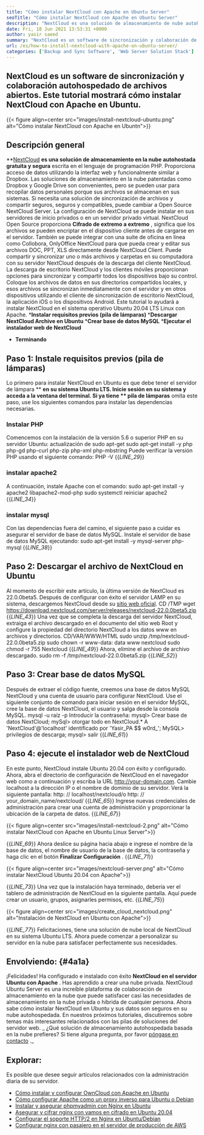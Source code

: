 ```yaml
---
title: "Cómo instalar NextCloud con Apache en Ubuntu Server" 
seoTitle: "Cómo instalar NextCloud con Apache en Ubuntu Server" 
description: "NextCloud es una solución de almacenamiento de nube autohospedada de código abierto escrita en PHP. Este artículo mostrará cómo instalar NextCloud con Apache en Ubuntu." 
date: Fri, 18 Jun 2021 13:53:31 +0000
author: yasir saeed
summary: "NextCloud es un software de sincronización y colaboración de código abierto autohospedados. Este tutorial mostrará cómo instalar NextCloud con Apache en Ubuntu." 
url: /es/how-to-install-nextcloud-with-apache-on-ubuntu-server/
categories: ['Backup and Sync Software', 'Web Server Solution Stack']
---
```


## NextCloud es un software de sincronización y colaboración autohospedado de archivos abiertos. Este tutorial mostrará cómo instalar NextCloud con Apache en Ubuntu.

{{< figure align=center src="images/install-nextcloud-ubuntu.png" alt="Cómo instalar NextCloud con Apache en Ubuntn">}}


## **Descripción general**
**[NextCloud][1]  **es una solución de almacenamiento en la nube autohostada gratuita y segura**   escrita en el lenguaje de programación PHP. Proporciona acceso de datos utilizando la interfaz web y funcionalmente similar a Dropbox. Las soluciones de almacenamiento en la nube patentadas como Dropbox y Google Drive son convenientes, pero se pueden usar para recopilar datos personales porque sus archivos se almacenan en sus sistemas. Si necesita una solución de sincronización de archivos y compartir seguros, seguros y compatibles, puede cambiar a Open Source NextCloud Server. La configuración de NextCloud se puede instalar en sus servidores de inicio privados o en un servidor privado virtual.
NextCloud Open Source proporciona **Cifrado de extremo a extremo** , significa que los archivos se pueden encriptar en el dispositivo cliente antes de cargarse en el servidor. También se puede integrar con una suite de oficina en línea como Collobora, OnlyOffice NextCloud para que pueda crear y editar sus archivos DOC, PPT, XLS directamente desde NextCloud Client. Puede compartir y sincronizar uno o más archivos y carpetas en su computadora con su servidor NextCloud después de la descarga del cliente NextCloud. La descarga de escritorio NextCloud y los clientes móviles proporcionan opciones para sincronizar y compartir todos los dispositivos bajo su control. Coloque los archivos de datos en sus directorios compartidos locales, y esos archivos se sincronizan inmediatamente con el servidor y en otros dispositivos utilizando el cliente de sincronización de escritorio NextCloud, la aplicación iOS o los dispositivos Android.
Este tutorial lo ayudará a instalar NextCloud en el sistema operativo Ubuntu 20.04 LTS Linux con Apache.
  ***Instalar requisitos previos (pila de lámparas)** 
  ***Descargar NextCloud Archive en Ubuntu** 
  ***Crear base de datos MySQL** 
  ***Ejecutar el instalador web de NextCloud** 
  * **Terminando**

## Paso 1: Instale requisitos previos (pila de lámparas)
Lo primero para instalar NextCloud en Ubuntu es que debe tener el servidor de lámpara ** **en su sistema Ubuntu LTS. Inicie sesión en su sistema y acceda a la ventana del terminal. Si ya tiene **  pila de lámparas**  omita este paso, use los siguientes comandos para instalar las dependencias necesarias.

### Instalar PHP
Comencemos con la instalación de la versión 5.6 o superior PHP en su servidor Ubuntu:
actualización de sudo apt-get
sudo apt-get install -y php php-gd php-curl php-zip php-xml php-mbstring
Puede verificar la versión PHP usando el siguiente comando:
PHP -V
{{_LINE_29_}}

### instalar apache2
A continuación, instale Apache con el comando:
sudo apt-get install -y apache2 libapache2-mod-php
sudo systemctl reiniciar apache2
{{_LINE_34_}}

### instalar mysql
Con las dependencias fuera del camino, el siguiente paso a cuidar es asegurar el servidor de base de datos MySQL. Instale el servidor de base de datos MySQL ejecutando:
sudo apt-get install -y mysql-server php-mysql
{{_LINE_38_}}

## Paso 2: Descargar el archivo de NextCloud en Ubuntu
Al momento de escribir este artículo, la última versión de NextCloud es 22.0.0beta5. Después de configurar con éxito el servidor LAMP en su sistema, descargemos NextCloud desde su [sitio web oficial][2].
CD /TMP
wget https://download.nextcloud.com/server/releases/nextcloud-22.0.0beta5.zip
{{_LINE_43_}}
Una vez que se completa la descarga del servidor NextCloud, extraiga el archivo descargado en el documento del sitio web Root y configure la propiedad del directorio NextCloud a los datos www en archivos y directorios.
CD/VAR/WWW/HTML
sudo unzip /tmp/nextcloud-22.0.0beta5.zip
sudo chown -r www-data: data www nextcloud
sudo chmod -r 755 Nextcloud
{{_LINE_49_}}
Ahora, elimine el archivo de archivo descargado.
sudo rm -f /tmp/nextcloud-22.0.0beta5.zip
{{_LINE_52_}}

## Paso 3: Crear base de datos MySQL
Después de extraer el código fuente, creemos una base de datos MySQL NextCloud y una cuenta de usuario para configurar NextCloud. Use el siguiente conjunto de comando para iniciar sesión en el servidor MySQL, cree la base de datos NextCloud, el usuario y salga desde la consola MySQL.
mysql -u raíz -p
Introducir la contraseña:
mysql> Crear base de datos NextCloud;
mySql> otorgar todo en NextCloud.* A 'NextCloud'@'localhost' identificado por 'Yasir_PA $$ w0rd_';
MySQL> privilegios de descarga;
mysql> salir
{{_LINE_61_}}

## Paso 4: ejecute el instalador web de NextCloud
En este punto, NextCloud instale Ubuntu 20.04 con éxito y configurado. Ahora, abra el directorio de configuración de NextCloud en el navegador web como a continuación y escriba la URL http://your-domain.com. Cambie localhost a la dirección IP o el nombre de dominio de su servidor. Verá la siguiente pantalla:
http: // localhost/nextcloud/o http: // your_domain_name/nextcloud/
{{_LINE_65_}}
Ingrese nuevas credenciales de administración para crear una cuenta de administración y proporcionar la ubicación de la carpeta de datos.
{{_LINE_67_}}

{{< figure align=center src="images/install-nextcloud-2.png" alt="Cómo instalar NextCloud con Apache en Ubuntu Linux Server">}}

{{_LINE_69_}}
Ahora deslice su página hacia abajo e ingrese el nombre de la base de datos, el nombre de usuario de la base de datos, la contraseña y haga clic en el botón **Finalizar Configuración** .
{{_LINE_71_}}

{{< figure align=center src="images/nextcloud-server.png" alt="Cómo instalar NextCloud Ubuntu 20.04 con Apache">}}

{{_LINE_73_}}
Una vez que la instalación haya terminado, debería ver el tablero de administración de NextCloud en la siguiente pantalla. Aquí puede crear un usuario, grupos, asignarles permisos, etc.
{{_LINE_75_}}

{{< figure align=center src="images/create_cloud_nextcloud.png" alt="Instalación de NextCloud en Ubuntu con Apache">}}

{{_LINE_77_}}
Felicitaciones, tiene una solución de nube local de NextCloud en su sistema Ubuntu LTS. Ahora puede comenzar a personalizar su servidor en la nube para satisfacer perfectamente sus necesidades.

## **Envolviendo:**    {#4a1a}
¡Felicidades! Ha configurado e instalado con éxito **NextCloud en el servidor Ubuntu con Apache** . Has aprendido a crear una nube privada. NextCloud Ubuntu Server es una increíble plataforma de colaboración de almacenamiento en la nube que puede satisfacer casi las necesidades de almacenamiento en la nube privada o híbrida de cualquier persona. Ahora sabe cómo instalar NextCloud en Ubuntu y sus datos son seguros en su nube autohospedada. En nuestros próximos tutoriales, discutiremos sobre temas más interesantes relacionados con las pilas de soluciones del servidor web.
_ ¿Qué solución de almacenamiento autohospedada basada en la nube prefieres? Si tiene alguna pregunta, por favor [póngase en contacto][3] ._

## Explorar:
Es posible que desee seguir artículos relacionados con la administración diaria de su servidor.
  * [Cómo instalar y configurar OwnCloud con Apache en Ubuntu][4]
  * [Cómo configurar Apache como un proxy inverso para Ubuntu o Debian][5]
  * [Instalar y asegurar phpmyadmin con Nginx en Ubuntu][6]
  * [Asegurar y cifrar nginx con vamos en cifrado en Ubuntu 20.04][7]
  * [Configurar el soporte HTTP/2 en Nginx en Ubuntu/Debian][8]
  * [Configurar nginx con pasajero en el servidor de producción de AWS][9]

  
[1]: https://nextcloud.com/
[2]: https://nextcloud.com/install/
[3]: mailto:yasir.saeed@aspose.com
[4]: https://blog.containerize.com/backup-and-sync-software/how-to-install-and-configure-owncloud-with-apache-on-ubuntu/
[5]: https://blog.containerize.com/web-server-solution-stack/how-to-configure-apache-as-a-reverse-proxy-for-ubuntudebian/
[6]: https://blog.containerize.com/web-server-solution-stack/how-to-install-and-secure-phpmyadmin-with-nginx-on-ubuntu/
[7]: https://blog.containerize.com/web-server-solution-stack/how-to-secure-nginx-with-letsencrypt-on-ubuntu-20-04/
[8]: https://blog.containerize.com/web-server-solution-stack/how-to-configure-http2-support-in-nginx-on-ubuntudebian/
[9]: https://blog.containerize.com/web-server-solution-stack/how-to-setup-nginx-with-passenger-on-aws-production-server/
